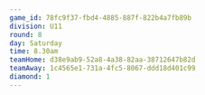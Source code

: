 ```yaml
---
game_id: 78fc9f37-fbd4-4885-887f-822b4a7fb89b
division: U11
round: 8
day: Saturday
time: 8.30am
teamHome: d38e9ab9-52a8-4a38-82aa-38712647b82d
teamAway: 1c4565e1-731a-4fc5-8067-ddd18d401c99
diamond: 1
---
```

